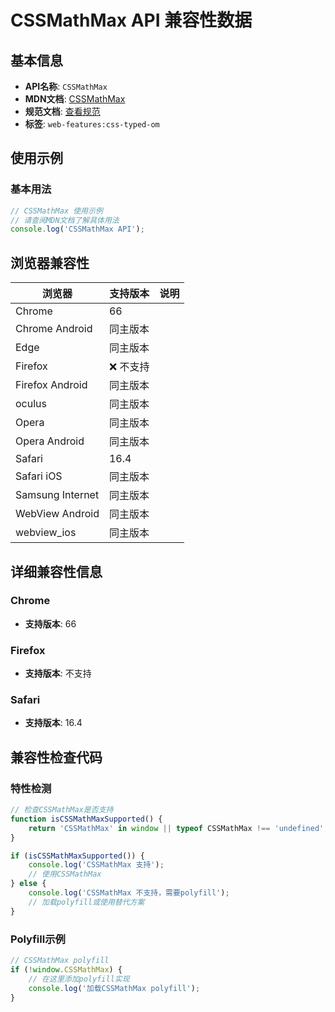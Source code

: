 # CSSMathMax API 兼容性数据

## 基本信息

- **API名称**: `CSSMathMax`
- **MDN文档**: [CSSMathMax](https://developer.mozilla.org/docs/Web/API/CSSMathMax)
- **规范文档**: [查看规范](https://drafts.css-houdini.org/css-typed-om/#cssmathmax)
- **标签**: `web-features:css-typed-om`

## 使用示例

### 基本用法

```javascript
// CSSMathMax 使用示例
// 请查阅MDN文档了解具体用法
console.log('CSSMathMax API');
```

## 浏览器兼容性

| 浏览器 | 支持版本 | 说明 |
|--------|----------|------|
| Chrome | 66 |  |
| Chrome Android | 同主版本 |  |
| Edge | 同主版本 |  |
| Firefox | ❌ 不支持 |  |
| Firefox Android | 同主版本 |  |
| oculus | 同主版本 |  |
| Opera | 同主版本 |  |
| Opera Android | 同主版本 |  |
| Safari | 16.4 |  |
| Safari iOS | 同主版本 |  |
| Samsung Internet | 同主版本 |  |
| WebView Android | 同主版本 |  |
| webview_ios | 同主版本 |  |

## 详细兼容性信息

### Chrome

- **支持版本**: 66

### Firefox

- **支持版本**: 不支持

### Safari

- **支持版本**: 16.4

## 兼容性检查代码

### 特性检测

```javascript
// 检查CSSMathMax是否支持
function isCSSMathMaxSupported() {
    return 'CSSMathMax' in window || typeof CSSMathMax !== 'undefined';
}

if (isCSSMathMaxSupported()) {
    console.log('CSSMathMax 支持');
    // 使用CSSMathMax
} else {
    console.log('CSSMathMax 不支持，需要polyfill');
    // 加载polyfill或使用替代方案
}
```

### Polyfill示例

```javascript
// CSSMathMax polyfill
if (!window.CSSMathMax) {
    // 在这里添加polyfill实现
    console.log('加载CSSMathMax polyfill');
}
```

